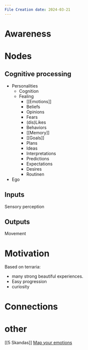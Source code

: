 ```yaml
---
File Creation date: 2024-03-21
---
```

# Awareness

# Nodes
## Cognitive processing 
- Personalities 
	- Cognition
	- Fealing
		- [[Emotions]]
		- Beliefs
		- Opinions 
		- Fears
		- (dis)Likes 
		- Behaviors
		- [[Memory]]
		- [[Goals]]
		- Plans
		- Ideas
		- Interpretations
		- Predictions
		- Expectations
		- Desires
		- Routinen
- Ego
## Inputs
Sensory perception 
## Outputs
Movement

# Motivation

Based on terraria:
- many strong beautiful experiences.
- Easy progression
- curiosity 


# Connections

# other
[[5 Skandas]]
[Map your emotions](https://www.youtube.com/watch?v=EGvYWWKf2UQ)